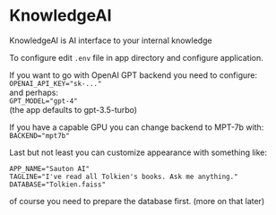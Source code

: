# KnowledgeAI
KnowledgeAI is AI interface to your internal knowledge

To configure edit `.env` file in app directory and configure application.

If you want to go with OpenAI GPT backend you need to configure:</br>
`OPENAI_API_KEY="sk-..."`</br>
and perhaps:</br>
`GPT_MODEL="gpt-4"`</br>
(the app defaults to gpt-3.5-turbo)</br>


If you have a capable GPU you can change backend to MPT-7b with:</br>
`BACKEND="mpt7b"`</br>

Last but not least you can customize appearance with something like:
```
APP_NAME="Sauton AI"
TAGLINE="I've read all Tolkien's books. Ask me anything."
DATABASE="Tolkien.faiss"
```
of course you need to prepare the database first. (more on that later)